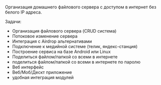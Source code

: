 
Организация домашнего файлового сервера с доступом в интернет без белого IP адреса. 


Задачи: 

- Организация файлового сервера (CRUD система) 
- Потоковое изменение сервера 
- Интеграция с Airdrop альтернативами 
- Подключение к медийной системе (телик, яндекс-станция) 
- Построение сервиса на базе Android или Linux
- Поделиться файлом/папкой со всеми в интернете 
- поделиться файлом/папкой со всеми в интернете по паролю 
- Веб интерфейс 
- Веб/Моб/Дескт приложение 
- удобная интеграция модулей 
  